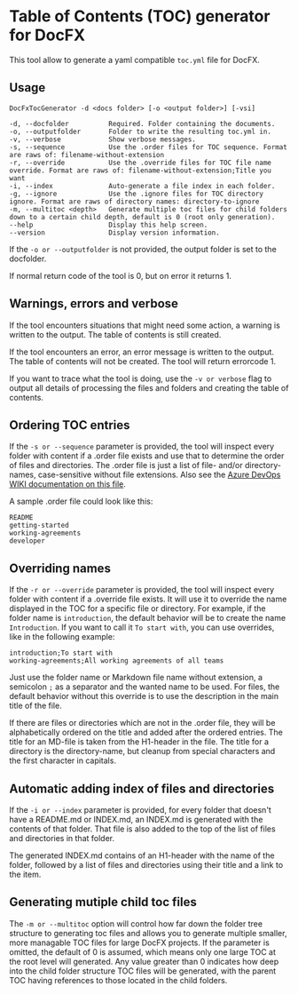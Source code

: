 # Table of Contents (TOC) generator for DocFX

This tool allow to generate a yaml compatible `toc.yml` file for DocFX.

## Usage

```text
DocFxTocGenerator -d <docs folder> [-o <output folder>] [-vsi]

-d, --docfolder          Required. Folder containing the documents.
-o, --outputfolder       Folder to write the resulting toc.yml in.
-v, --verbose            Show verbose messages.
-s, --sequence           Use the .order files for TOC sequence. Format are raws of: filename-without-extension
-r, --override           Use the .override files for TOC file name override. Format are raws of: filename-without-extension;Title you want
-i, --index              Auto-generate a file index in each folder.
-g, --ignore             Use the .ignore files for TOC directory ignore. Format are raws of directory names: directory-to-ignore
-m, --multitoc <depth>   Generate multiple toc files for child folders down to a certain child depth, default is 0 (root only generation).
--help                   Display this help screen.
--version                Display version information.
```

If the `-o or --outputfolder` is not provided, the output folder is set to the docfolder.

If normal return code of the tool is 0, but on error it returns 1.

## Warnings, errors and verbose

If the tool encounters situations that might need some action, a warning is written to the output. The table of contents is still created.

If the tool encounters an error, an error message is written to the output. The table of contents will not be created. The tool will return errorcode 1.

If you want to trace what the tool is doing, use the `-v or verbose` flag to output all details of processing the files and folders and creating the table of contents.

## Ordering TOC entries

If the `-s or --sequence` parameter is provided, the tool will inspect every folder with content if a .order file exists and use that to determine the order of files and directories. The .order file is just a list of file- and/or directory-names, case-sensitive without file extensions. Also see the [Azure DevOps WIKI documentation on this file](https://docs.microsoft.com/en-us/azure/devops/project/wiki/wiki-file-structure?view=azure-devops#order-file).

A sample .order file could look like this:

```text
README
getting-started
working-agreements
developer
```

## Overriding names

If the `-r or --override` parameter is provided, the tool will inspect every folder with content if a .override file exists. It will use it to override the name displayed in the TOC for a specific file or directory.
For example, if the folder name is `introduction`, the default behavior will be to create the name `Introduction`. If you want to call it `To start with`, you can use overrides, like in the following example:

```text
introduction;To start with
working-agreements;All working agreements of all teams
```

Just use the folder name or Markdown file name without extension, a semicolon `;` as a separator and the wanted name to be used. For files, the default behavior without this override is to use the description in the main title of the file.

If there are files or directories which are not in the .order file, they will be alphabetically ordered on the title and added after the ordered entries. The title for an MD-file is taken from the H1-header in the file. The title for a directory is the directory-name, but cleanup from special characters and the first character in capitals.

## Automatic adding index of files and directories

If the `-i or --index` parameter is provided, for every folder that doesn't have a README.md or INDEX.md, an INDEX.md is generated with the contents of that folder. That file is also added to the top of the list of files and directories in that folder.

The generated INDEX.md contains of an H1-header with the name of the folder, followed by a list of files and directories using their title and a link to the item.

## Generating mutiple child toc files

The `-m or --multitoc` option will control how far down the folder tree structure to generating toc files and allows you to generate multiple smaller, more managable TOC files for large DocFX projects. If the parameter is omitted, the default of 0 is assumed, which means only one large TOC at the root level will generated. Any value greater than 0 indicates how deep into the child folder structure TOC files will be generated, with the parent TOC having references to those located in the child folders.  
